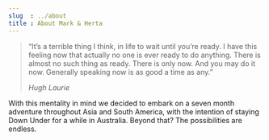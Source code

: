 ```yaml
---
slug  : ../about
title : About Mark & Herta
---
```


> “It’s a terrible thing I think, in life to wait until you’re ready. I have this feeling now that actually no one is ever ready to do anything. There is almost no such thing as ready. There is only now. And you may do it now. Generally speaking now is as good a time as any.”
> <footer><cite>Hugh Laurie</cite></footer>

With this mentality in mind we decided to embark on a seven month adventure throughout Asia and South America, with the intention of staying Down Under for a while in Australia. Beyond that? The possibilities are endless.